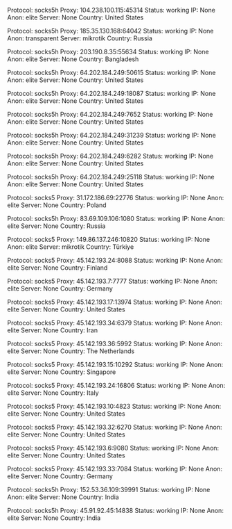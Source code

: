 Protocol: socks5h
Proxy: 104.238.100.115:45314
Status: working
IP: None
Anon: elite
Server: None
Country: United States

Protocol: socks5h
Proxy: 185.35.130.168:64042
Status: working
IP: None
Anon: transparent
Server: mikrotik
Country: Russia

Protocol: socks5h
Proxy: 203.190.8.35:55634
Status: working
IP: None
Anon: elite
Server: None
Country: Bangladesh

Protocol: socks5h
Proxy: 64.202.184.249:50615
Status: working
IP: None
Anon: elite
Server: None
Country: United States

Protocol: socks5h
Proxy: 64.202.184.249:18087
Status: working
IP: None
Anon: elite
Server: None
Country: United States

Protocol: socks5h
Proxy: 64.202.184.249:7652
Status: working
IP: None
Anon: elite
Server: None
Country: United States

Protocol: socks5h
Proxy: 64.202.184.249:31239
Status: working
IP: None
Anon: elite
Server: None
Country: United States

Protocol: socks5h
Proxy: 64.202.184.249:6282
Status: working
IP: None
Anon: elite
Server: None
Country: United States

Protocol: socks5h
Proxy: 64.202.184.249:25118
Status: working
IP: None
Anon: elite
Server: None
Country: United States

Protocol: socks5
Proxy: 31.172.186.69:22776
Status: working
IP: None
Anon: elite
Server: None
Country: Poland

Protocol: socks5h
Proxy: 83.69.109.106:1080
Status: working
IP: None
Anon: elite
Server: None
Country: Russia

Protocol: socks5
Proxy: 149.86.137.246:10820
Status: working
IP: None
Anon: elite
Server: mikrotik
Country: Türkiye

Protocol: socks5
Proxy: 45.142.193.24:8088
Status: working
IP: None
Anon: elite
Server: None
Country: Finland

Protocol: socks5
Proxy: 45.142.193.7:7777
Status: working
IP: None
Anon: elite
Server: None
Country: Germany

Protocol: socks5
Proxy: 45.142.193.17:13974
Status: working
IP: None
Anon: elite
Server: None
Country: United States

Protocol: socks5
Proxy: 45.142.193.34:6379
Status: working
IP: None
Anon: elite
Server: None
Country: Iran

Protocol: socks5
Proxy: 45.142.193.36:5992
Status: working
IP: None
Anon: elite
Server: None
Country: The Netherlands

Protocol: socks5
Proxy: 45.142.193.15:10292
Status: working
IP: None
Anon: elite
Server: None
Country: Singapore

Protocol: socks5
Proxy: 45.142.193.24:16806
Status: working
IP: None
Anon: elite
Server: None
Country: Italy

Protocol: socks5
Proxy: 45.142.193.10:4823
Status: working
IP: None
Anon: elite
Server: None
Country: United States

Protocol: socks5
Proxy: 45.142.193.32:6270
Status: working
IP: None
Anon: elite
Server: None
Country: United States

Protocol: socks5
Proxy: 45.142.193.6:9080
Status: working
IP: None
Anon: elite
Server: None
Country: United States

Protocol: socks5
Proxy: 45.142.193.33:7084
Status: working
IP: None
Anon: elite
Server: None
Country: Germany

Protocol: socks5h
Proxy: 152.53.36.109:39991
Status: working
IP: None
Anon: elite
Server: None
Country: India

Protocol: socks5h
Proxy: 45.91.92.45:14838
Status: working
IP: None
Anon: elite
Server: None
Country: India

